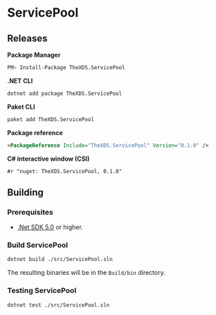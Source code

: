 # ServicePool

## Releases

**Package Manager**  
```sh
PM> Install-Package TheXDS.ServicePool
```

**.NET CLI**  
```sh
dotnet add package TheXDS.ServicePool
```

**Paket CLI**  
```sh
paket add TheXDS.ServicePool
```

**Package reference**  
```xml
<PackageReference Include="TheXDS.ServicePool" Version="0.1.0" />
```

**C# interactive window (CSI)**  
```
#r "nuget: TheXDS.ServicePool, 0.1.0"
```

## Building
### Prerequisites
- [.Net SDK 5.0](https://dotnet.microsoft.com/) or higher.

### Build ServicePool
```sh
dotnet build ./src/ServicePool.sln
```
The resulting binaries will be in the `Build/bin` directory.

### Testing ServicePool
```sh
dotnet test ./src/ServicePool.sln
```
